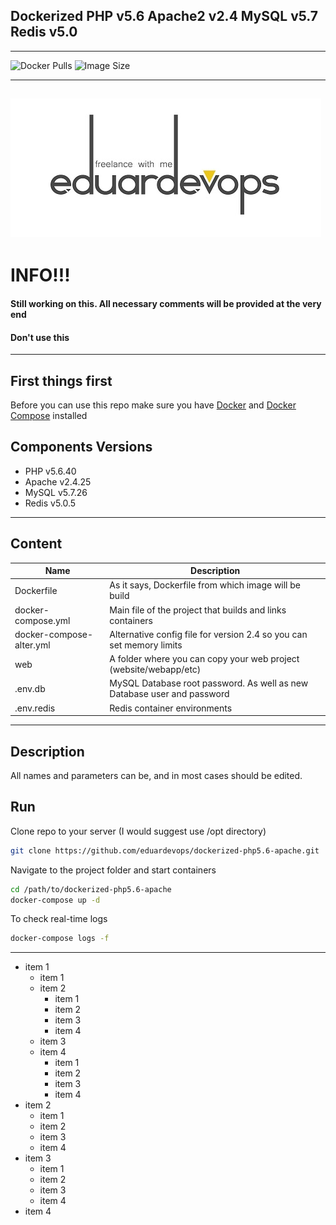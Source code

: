 ## Dockerized PHP v5.6 Apache2 v2.4 MySQL v5.7 Redis v5.0
------
<img alt="Docker Pulls" src="https://img.shields.io/docker/pulls/eduardevops/php5.6.svg" style="max-width:100%;"> <img alt="Image Size" src="https://img.shields.io/microbadger/image-size/eduardevops/php5.6.svg" style="max-width:100%;">

------
![Logo](./assets/logo.jpg)
------

# INFO!!!
####  Still working on this. All necessary comments will be provided at the very end
####  Don't use this

------
## First things first
Before you can use this repo make sure you have [Docker](https://www.docker.com/) and [Docker Compose](https://docs.docker.com/compose/install/) installed


## Components Versions
*	PHP v5.6.40
*	Apache v2.4.25
*	MySQL v5.7.26
*	Redis v5.0.5
------
## Content
Name| Description
------------ | -------------
Dockerfile | As it says, Dockerfile from which image will be build
docker-compose.yml  | Main file of the project that builds and links containers
docker-compose-alter.yml | Alternative config file for version 2.4 so you can set memory limits
web | A folder where you can  copy your web project (website/webapp/etc)
.env.db | MySQL Database root password. As well as new Database user and password
.env.redis | Redis container environments

------
## Description
All names and parameters can be, and in most cases should be edited.


## Run
Clone repo to your server (I would suggest use /opt directory)
```bash
git clone https://github.com/eduardevops/dockerized-php5.6-apache.git
```
Navigate to the project folder and start containers
```sh
cd /path/to/dockerized-php5.6-apache
docker-compose up -d
```
To check real-time logs
```sh
docker-compose logs -f
```
------

<!DOCTYPE html>
<html>
<head>
    <meta http-equiv="Content-Type" content="text/html; charset=utf-8" />
    <title>Tree</title>
    <style type="text/css">
  ul.LinkedList { display: block; }
  ul.LinkedList ul { display: none; }

  </style>
</head>
<body>
<ul>
    <li><span class="Collapsable">item 1</span><ul>
        <li><span class="Collapsable">item 1</span></li>
        <li><span class="Collapsable">item 2</span><ul>
            <li><span class="Collapsable">item 1</span></li>
            <li><span class="Collapsable">item 2</span></li>
            <li><span class="Collapsable">item 3</span></li>
            <li><span class="Collapsable">item 4</span></li>
        </ul>
        </li>
        <li><span class="Collapsable">item 3</span></li>
        <li><span class="Collapsable">item 4</span><ul>
            <li><span class="Collapsable">item 1</span></li>
            <li><span class="Collapsable">item 2</span></li>
            <li><span class="Collapsable">item 3</span></li>
            <li><span class="Collapsable">item 4</span></li>
        </ul>
        </li>
    </ul>
    </li>
    <li><span class="Collapsable">item 2</span><ul>
        <li><span class="Collapsable">item 1</span></li>
        <li><span class="Collapsable">item 2</span></li>
        <li><span class="Collapsable">item 3</span></li>
        <li><span class="Collapsable">item 4</span></li>
    </ul>
    </li>
    <li><span class="Collapsable">item 3</span><ul>
        <li><span class="Collapsable">item 1</span></li>
        <li><span class="Collapsable">item 2</span></li>
        <li><span class="Collapsable">item 3</span></li>
        <li><span class="Collapsable">item 4</span></li>
    </ul>
    </li>
    <li><span class="Collapsable">item 4</span></li>
</ul>

</body>
</html>
